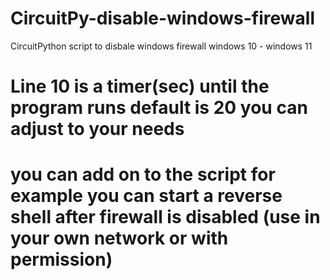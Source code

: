 # CircuitPy-disable-windows-firewall
CircuitPython script to disbale windows firewall windows 10 - windows 11

# Line 10 is a timer(sec) until the program runs default is 20 you can adjust to your needs

# you can add on to the script for example you can start a reverse shell after firewall is disabled (use in your own network or with permission)
